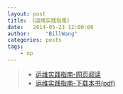 ```yaml
---
layout: post
title: 《运维实践指南》
date:   2014-05-23 12:00:00
author:     "BillWang"
categories: posts
tags:
    - op
---
```



> * [运维实践指南-网页阅读](https://billwang139967.gitbooks.io/op_practice_book/content/)
> * [运维实践指南-下载本书(pdf)](https://www.gitbook.com/download/pdf/book/billwang139967/op_practice_book)
